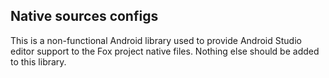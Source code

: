## Native sources configs

This is a non-functional Android library used to provide Android Studio editor support to the Fox project native files.
Nothing else should be added to this library.
